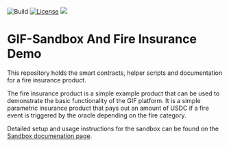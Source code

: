 ![Build](https://github.com/etherisc/gif-sandbox/actions/workflows/build.yml/badge.svg)
[![License](https://img.shields.io/badge/License-Apache_2.0-blue.svg)](https://opensource.org/licenses/Apache-2.0)
[![](https://dcbadge.vercel.app/api/server/cVsgakVG4R?style=flat)](https://discord.gg/Qb6ZjgE8)

# GIF-Sandbox And Fire Insurance Demo

This repository holds the smart contracts, helper scripts and documentation for a fire insurance product.

The fire insurance product is a simple example product that can be used to demonstrate the basic functionality of the GIF platform. 
It is a simple parametric insurance product that pays out an amount of USDC if a fire event is triggered by the oracle depending on the fire category.

Detailed setup and usage instructions for the sandbox can be found on the [Sandbox documenation page](https://docs.etherisc.com/sandbox/). 
